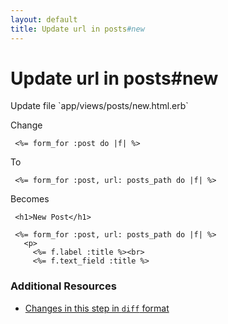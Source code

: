 ```yaml
---
layout: default
title: Update url in posts#new
---
```


<h1 id="main">Update url in posts#new</h1>
Update file `app/views/posts/new.html.erb`

Change
<pre><code> &lt;%= form_for :post do |f| %&gt;</code></pre>


To
<pre><code> &lt;%= form_for :post, url: posts_path do |f| %&gt;</code></pre>


Becomes
<pre><code> &lt;h1&gt;New Post&lt;/h1&gt;
&nbsp;
 &lt;%= form_for :post, url: posts_path do |f| %&gt;
   &lt;p&gt;
     &lt;%= f.label :title %&gt;&lt;br&gt;
     &lt;%= f.text_field :title %&gt;
</code></pre>



### Additional Resources

* [Changes in this step in `diff` format](https://github.com/software-academy/rails_getting_started_bdd/commit/600b201ae415f8e568f299733c00ab867db56aaf)


